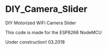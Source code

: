 # DIY_Camera_Slider
DIY Motorized WiFi Camera Slider

This code is made for the ESP8266 NodeMCU

Under construction! 03.2018
